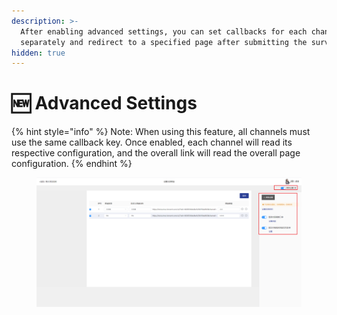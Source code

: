 ```yaml
---
description: >-
  After enabling advanced settings, you can set callbacks for each channel
  separately and redirect to a specified page after submitting the survey.
hidden: true
---
```


# 🆕 Advanced Settings

{% hint style="info" %}
Note: When using this feature, all channels must use the same callback key. Once enabled, each channel will read its respective configuration, and the overall link will read the overall page configuration.
{% endhint %}

<figure><img src="../../../.gitbook/assets/image (1) (1) (1) (1) (1) (1) (1) (1) (1).png" alt=""><figcaption></figcaption></figure>
